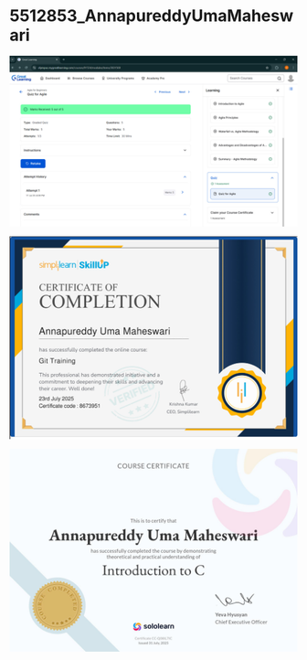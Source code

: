 # 5512853_AnnapureddyUmaMaheswari

![image alt](https://github.com/umareddy-01/5512853_AnnapureddyUmaMaheswari/blob/main/Agile%20certificate.jpeg?raw=true)

![New Image](https://github.com/umareddy-01/5512853_AnnapureddyUmaMaheswari/blob/main/GIT.jpeg?raw=true)

![Beginner Image](https://github.com/umareddy-01/5512853_AnnapureddyUmaMaheswari/blob/main/Essentials%20for%20C%20programming/Beginner.jpg?raw=true)
